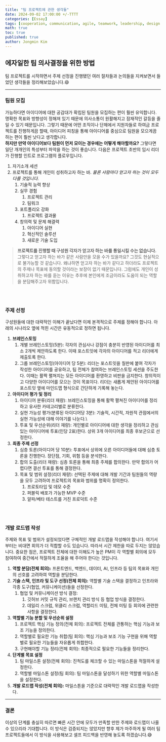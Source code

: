 ```yaml
---
title: "팀 프로젝트에 관한 생각들"
date: 2024-09-02 17:00:00 +/-TTTT
categories: [Essay]
tags: [cooperation, communication, agile, teamwork, leadership, design sprint]
math: true
toc: true
published: true
author: Jongmin Kim
---
```


## 에자일한 팀 의사결정을 위한 방법
팀 프로젝트를 시작하면서 주제 선정을 진행됐던 여러 절차들과 논의들을 지켜보면서 들었던 생각들을 정리해보았습니다.😄

---

### 팀원 모집
가능하다면 아이디어에 대한 공감대가 확립된 팀원을 모집하는 편이 훨씬 유익합니다. 명확한 목표와 방향성이 정해져 있기 때문에 의사소통이 원활해지고 잠재적인 갈등을 줄일 수 있기 때문입니다. 그렇기 때문에 어떤 조직이나 단체에서 지원자들로 하여금 프로젝트를 진행하게끔 할때, 아이디어 피칭을 통해 아이디어를 중심으로 팀원을 모으게끔 하는 편이 훨씬 낫다고 생각합니다.
<br>
**하지만 만약 아이디어보다 팀원이 먼저 모이는 경우에는 어떻게 해야할까요?** 그렇다면 일단 개개인의 특성부터 파악을 하는 것이 좋습니다. 다음은 프로젝트 초반의 임시 리더가 진행할 인트로 프로그램의 플로우입니다.

1. 자기소개 세션
2. 프로젝트를 통해 개인이 성취하고자 하는 바.
	*물론 사람마다 얻고자 하는 것이 모두 다를 것입니다.*
	1. 기술적 능력 향상
	2. 실무 경험
		1. 프로젝트 관리
		2. 팀워크
	3. 포트폴리오 강화
		1. 프로젝트 결과물
	4. 창의력 및 문제 해결력
		1. 아이디어 실현
		2. 혁신적인 솔루션
		3. 새로운 기술 도입

> **프로젝트를 진행할 때 구성원 각자가 얻고자 하는 바를 통일시킬 수는 없습니다.** 그렇다고 얻고자 하는 바가 같은 사람만을 모을 수가 있을까요? 그것도 현실적으로 불가능할 것 같습니다. 왜냐하면 얻고자 하는 바가 같다고 하더라도 프로젝트의 주제나 목표에 동의할 것이라는 보장이 없기 때문입니다. 그럼에도 개인이 성취하고자 하는 바를 듣는 이유는 추후에 본인에게 조금이라도 도움이 되는 역할을 분담해주고자 위함입니다. 

<br><br>

### 주제 선정
구성원들에 대한 대략적인 이해가 끝났다면 이제 본격적으로 주제를 정해야 합니다. 아래의 시나리오 옆에 적힌 시간은 유동적으로 정하면 됩니다.
1. **브레인스토밍**
	1. 개별 브레인스토밍(5분): 각자의 관심사나 강점이 충분히 반영된 아이디어를 최소 2개씩 제안하도록 한다. 이때 포스트잇에 각자의 아이디어를 적고 리더에게 제출토록 한다.
	2. 그룹 브레인스토밍(아이디어 당 5분): 리더는 포스트잇을 칠판에 붙여 각자가 작성한 아이디어를 공유하고, 팀 전체가 참여하는 브레인스토밍 세션을 주도한다. 이때는 활짝 펼쳐지는 모든 아이디어를 환영하고 비판을 금지한다. 창의적이고 다양한 아이디어를 모으는 것이 목표이다. 리더는 새롭게 제안된 아이디어를 포스트잇 옆에 마인드맵 형식으로 간단하게 기록해 놓는다.
2. **아이디어 평가 및 정리**
	1. 아이디어 분류(리더 재량): 브레인스토밍을 통해 활짝 펼쳐진 아이디어를 정리하고 유사한 카테고리별로 분류한다.
	2. 실현 가능성 평가(분류된 아이디어당 3분): 기술적, 시간적, 자원적 관점에서의 실현 가능성에 대해 이야기를 나눈다.\
	3. 투표 및 우선순위(리더 재량): 개인별로 아이디어에 대한 생각을 정리하고 관심 있는 아이디어에 투표(인당 2표)한다. 상위 3개 아이디어를 최종 후보군으로 선정한다.
3. **최종 주제 선정**
	1. 심층 토론(아이디어 당 10분): 투표에서 상위에 오른 아이디어들에 대해 심층 토론을 진행한다. 장단점, 기회, 위험 등을 분석한다.
	2. 합의 도출(리더 재량): 심층 토론을 통해 최종 주제를 합의한다. 만약 합의가 어렵다면 결선 투표를 통해 결정한다.
	3. 목표 및 범위 설정(리더 재량): 선택된 주제에 대해 개발 기간과 팀원들의 역량을 모두 고려하여 프로젝트의 목표와 범위를 명확히 정의한다. 
		1. 프로토타입 및 데모 수준
		2. 퍼블릭 배포가 가능한 MVP 수준
		3. 알파/베타 테스트를 거친 프로덕트 수준

<br><br>

### 개발 로드맵 작성
주제와 목표 및 범위가 설정되었다면 구체적인 개발 로드맵을 작성해야 합니다. 여기서부터는 비대면 회의가 더 적합할 수도 있습니다. 따라서 시간 제한을 따로 두지는 않았습니다. 중요한 점은, 프로젝트 전체에 대한 이해도가 높은 PM이 각 역할별 회의에 모두 참여하여 중간에서 적절하게 조율을 해 주어야 한다는 것입니다.  
1. **역할 분담(전체 회의):** 프론트엔드, 백엔드, 데이터, AI, 인프라 등 팀의 목표와 개인의 선호를 고려하여 역할을 분담한다.
2. **기술 스택, 인프라 및 도구 선정(전체 회의):** 역할별 기술 스택을 결정하고 인프라와 각종 도구(협업, 커뮤니케이션)들을 선정한다.
	1. 협업 및 커뮤니케이션 방식 결정: 
		1. 깃허브 커밋 규칙 관리, 브랜치 관리 방식 등 협업 방식을 결정한다.
		2. 데일리 스크럼, 위클리 스크럼, 역할리드 미팅, 전체 미팅 등 회의에 관련한 사항을 결정한다.
3. **역할별 기능 분할 및 우선순위 설정**
	1. 프로젝트 핵심 기능 정의(전체 회의): 프로젝트 전체를 관통하는 핵심 기능과 보조 기능을 정의한다.
	2. 역할별로 필요한 기능 취합(팀 회의): 핵심 기능과 보조 기능 구현을 위해 역할별로 필요한 기능들을 자유롭게 취합한다.
	3. 구현해야할 기능 정리(전체 회의): 최종적으로 필요한 기능들을 정리한다. 
4. **단계별 목표 설정**
	1. 팀 마일스톤 설정(전체 회의): 진척도를 체크할 수 있는 마일스톤을 적절하게 설정한다.
	2. 역할별 마일스톤 설정(팀 회의): 팀 마일스톤을 달성하기 위한 역할별 마일스톤을 설정한다.
5. **개발 로드맵 작성(전체 회의):** 마일스톤을 기준으로 대략적인 개발 로드맵을 작성한다.



---

### 결론
이상의 단계를 충실히 따르면 빠른 시간 안에 모두가 만족할 만한 주제와 로드맵이 나올 수 있으리라 기대합니다. 이 방식은 검증되지는 않았지만 향후 제가 마주하게 될 여러 팀 프로젝트들에서 이 방식을 사용해보고 셀프 피드백을 반영해 놓도록 하겠습니다.😅